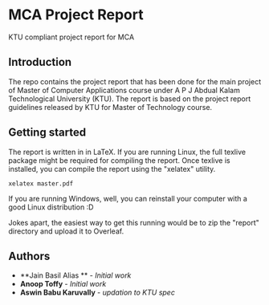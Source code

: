 # MCA Project Report
KTU compliant project report for MCA

## Introduction

The repo contains the project report that has been done for the main project
of Master of Computer Applications course under A P J Abdual Kalam Technological
University (KTU). The report is based on the project report guidelines released
by KTU for Master of Technology course.

## Getting started

The report is written in in LaTeX. If you are running Linux, the full texlive
package might be required for compiling the report. Once texlive is installed,
you can compile the report using the "xelatex" utility.

    xelatex master.pdf

If you are running Windows, well, you can reinstall your computer with a good
Linux distribution :D

Jokes apart, the easiest way to get this running would be to zip the "report"
directory and upload it to Overleaf.

## Authors

* **Jain Basil Alias ** - *Initial work*
* **Anoop Toffy** - *Initial work*
* **Aswin Babu Karuvally** - *updation to KTU spec*

